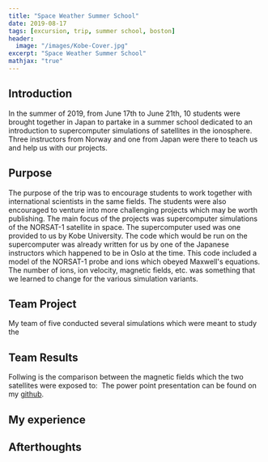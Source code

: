 ```yaml
---
title: "Space Weather Summer School"
date: 2019-08-17
tags: [excursion, trip, summer school, boston]
header:
  image: "/images/Kobe-Cover.jpg"
excerpt: "Space Weather Summer School"
mathjax: "true"
---
```

## Introduction
In the summer of 2019, from June 17th to June 21th, 10 students were brought together in Japan to partake in a summer school dedicated to an introduction to supercomputer simulations of satellites in the ionosphere. Three instructors from Norway and one from Japan were there to teach us and help us with our projects.

## Purpose
The purpose of the trip was to encourage students to work together with international scientists in the same fields. The students were also encouraged to venture into more challenging projects which may be worth publishing. The main focus of the projects was supercomputer simulations of the NORSAT-1 satellite in space. The supercomputer used was one provided to us by Kobe University. The code which would be run on the supercomputer was already written for us by one of the Japanese instructors which happened to be in Oslo at the time. This code included a model of the NORSAT-1 probe and ions which obeyed Maxwell's equations. The number of ions, ion velocity, magnetic fields, etc. was something that we learned to change for the various simulation variants.

## Team Project
My team of five conducted several simulations which were meant to study the

## Team Results
Follwing is the comparison between the magnetic fields which the two satellites were exposed to:
<img src="{{ site.url }}{{ site.baseurl }}/images/SWSS_Comparison-Bfields.png" alt="">
The power point presentation can be found on my [github](https://github.com/steinnhauser/SWSS-Boston-2018).

## My experience

## Afterthoughts
